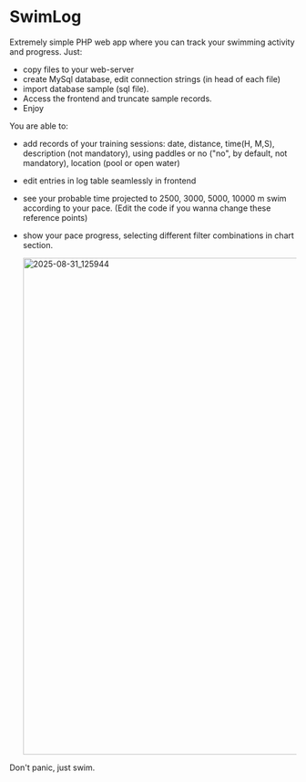 # SwimLog
Extremely simple PHP web app where you can track your swimming aсtivity and progress. Just:
- copy files to your web-server
- create MySql database, edit connection strings (in head of each file)
- import database sample (sql file). 
- Access the frontend and truncate sample records.
- Enjoy

You are able to:
- add records of your training sessions: date, distance, time(H, M,S), description (not mandatory), using paddles or no ("no", by default, not mandatory), location (pool or open water)
- edit entries in log table seamlessly in frontend
- see your probable time projected to 2500, 3000, 5000, 10000 m swim according to your pace. (Edit the code if you wanna change these reference points)
- show your pace progress, selecting different filter combinations in chart section.

  <img width="996" height="871" alt="2025-08-31_125944" src="https://github.com/user-attachments/assets/54f555f0-0bae-42f6-9e69-aee92619361e" />


Don't panic, just swim.
